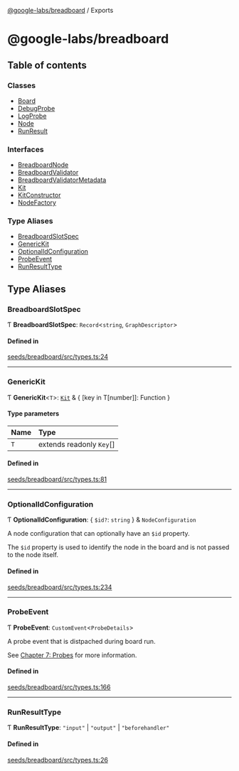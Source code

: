 [@google-labs/breadboard](README.md) / Exports

# @google-labs/breadboard

## Table of contents

### Classes

- [Board](classes/Board.md)
- [DebugProbe](classes/DebugProbe.md)
- [LogProbe](classes/LogProbe.md)
- [Node](classes/Node.md)
- [RunResult](classes/RunResult.md)

### Interfaces

- [BreadboardNode](interfaces/BreadboardNode.md)
- [BreadboardValidator](interfaces/BreadboardValidator.md)
- [BreadboardValidatorMetadata](interfaces/BreadboardValidatorMetadata.md)
- [Kit](interfaces/Kit.md)
- [KitConstructor](interfaces/KitConstructor.md)
- [NodeFactory](interfaces/NodeFactory.md)

### Type Aliases

- [BreadboardSlotSpec](modules.md#breadboardslotspec)
- [GenericKit](modules.md#generickit)
- [OptionalIdConfiguration](modules.md#optionalidconfiguration)
- [ProbeEvent](modules.md#probeevent)
- [RunResultType](modules.md#runresulttype)

## Type Aliases

### BreadboardSlotSpec

Ƭ **BreadboardSlotSpec**: `Record`<`string`, `GraphDescriptor`\>

#### Defined in

[seeds/breadboard/src/types.ts:24](https://github.com/Chizobaonorh/labs-prototypes/blob/0d5a680/seeds/breadboard/src/types.ts#L24)

___

### GenericKit

Ƭ **GenericKit**<`T`\>: [`Kit`](interfaces/Kit.md) & { [key in T[number]]: Function }

#### Type parameters

| Name | Type |
| :------ | :------ |
| `T` | extends readonly `Key`[] |

#### Defined in

[seeds/breadboard/src/types.ts:81](https://github.com/Chizobaonorh/labs-prototypes/blob/0d5a680/seeds/breadboard/src/types.ts#L81)

___

### OptionalIdConfiguration

Ƭ **OptionalIdConfiguration**: { `$id?`: `string`  } & `NodeConfiguration`

A node configuration that can optionally have an `$id` property.

The `$id` property is used to identify the node in the board and is not
passed to the node itself.

#### Defined in

[seeds/breadboard/src/types.ts:234](https://github.com/Chizobaonorh/labs-prototypes/blob/0d5a680/seeds/breadboard/src/types.ts#L234)

___

### ProbeEvent

Ƭ **ProbeEvent**: `CustomEvent`<`ProbeDetails`\>

A probe event that is distpached during board run.

See [Chapter 7: Probes](https://github.com/google/labs-prototypes/tree/main/seeds/breadboard/docs/tutorial#chapter-7-probes) for more information.

#### Defined in

[seeds/breadboard/src/types.ts:166](https://github.com/Chizobaonorh/labs-prototypes/blob/0d5a680/seeds/breadboard/src/types.ts#L166)

___

### RunResultType

Ƭ **RunResultType**: ``"input"`` \| ``"output"`` \| ``"beforehandler"``

#### Defined in

[seeds/breadboard/src/types.ts:26](https://github.com/Chizobaonorh/labs-prototypes/blob/0d5a680/seeds/breadboard/src/types.ts#L26)

